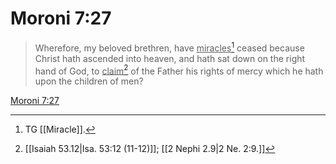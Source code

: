 # Moroni 7:27

> Wherefore, my beloved brethren, have <u>miracles</u>[^a] ceased because Christ hath ascended into heaven, and hath sat down on the right hand of God, to <u>claim</u>[^b] of the Father his rights of mercy which he hath upon the children of men?

[Moroni 7:27](https://www.churchofjesuschrist.org/study/scriptures/bofm/moro/7?lang=eng&id=p27#p27)


[^a]: TG [[Miracle]].
[^b]: [[Isaiah 53.12|Isa. 53:12 (11-12)]]; [[2 Nephi 2.9|2 Ne. 2:9.]]
